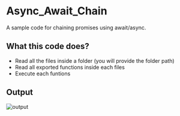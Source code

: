 # Async_Await_Chain
A sample code for chaining promises using await/async.

## What this code does?
- Read all the files inside a folder (you will provide the folder path)
- Read all exported functions inside each files
- Execute each funtions

## Output
![output]('output.gif')
